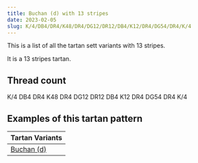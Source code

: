 ```yaml
---
title: Buchan (d) with 13 stripes
date: 2023-02-05
slug: K/4/DB4/DR4/K48/DR4/DG12/DR12/DB4/K12/DR4/DG54/DR4/K/4
---
```

This is a list of all the tartan sett variants with 13 stripes.

It is a 13 stripes tartan.


## Thread count
K/4 DB4 DR4 K48 DR4 DG12 DR12 DB4 K12 DR4 DG54 DR4 K/4

## Examples of this tartan pattern

| Tartan Variants |
|---------------|
| [Buchan (d)](/variants/k/4/db4/dr4/k48/dr4/dg12/dr12/db4/k12/dr4/dg54/dr4/k/4-db000052-dg11450d-draa0000-k000000)||
